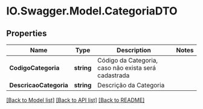 # IO.Swagger.Model.CategoriaDTO
## Properties

Name | Type | Description | Notes
------------ | ------------- | ------------- | -------------
**CodigoCategoria** | **string** | Código da Categoria, caso não exista será cadastrada | 
**DescricaoCategoria** | **string** | Descrição da Categoria | 

[[Back to Model list]](../README.md#documentation-for-models) [[Back to API list]](../README.md#documentation-for-api-endpoints) [[Back to README]](../README.md)

